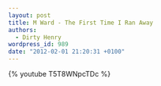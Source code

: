```yaml
---
layout: post
title: M Ward - The First Time I Ran Away
authors:
  - Dirty Henry
wordpress_id: 989
date: "2012-02-01 21:20:31 +0100"
---
```


{% youtube T5T8WNpcTDc %}
